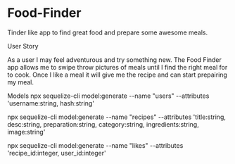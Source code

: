 # Food-Finder

Tinder like app to find great food and prepare some awesome meals.

User Story

As a user I may feel adventurous and try something new. The Food Finder app allows me to swipe throw pictures of meals until I find the right meal for to cook. Once I like a meal it will give me the recipe and can start prepairing my meal.

Models
npx sequelize-cli model:generate --name "users" --attributes 'username:string, hash:string'

npx sequelize-cli model:generate --name "recipes" --attributes 'title:string, desc:string, preparation:string, category:string, ingredients:string, image:string'

npx sequelize-cli model:generate --name "likes" --attributes 'recipe_id:integer, user_id:integer'
